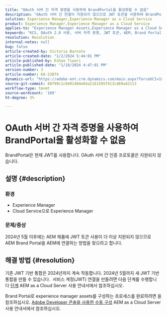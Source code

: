 ```yaml
---
title: "OAuth 서버 간 자격 증명을 사용하여 BrandPortal을 활성화할 수 없음"
description: "OAuth 서버 간 연결이 지원되지 않으므로 JWT 토큰을 사용하여 BrandPortal에 연결하는 방법을 알아봅니다."
solution: Experience Manager,Experience Manager as a Cloud Service
product: Experience Manager,Experience Manager as a Cloud Service
applies-to: "Experience Manager Assets,Experience Manager as a Cloud Service,Experience Manager"
keywords: "KCS, OAuth 2.0 사용, 서버 자격 증명, JWT 토큰, AEM, Brand Portal, 서버 간"
resolution: Resolution
internal-notes: null
bug: false
article-created-by: Victoria Barnato
article-created-date: "1/2/2024 5:44:01 PM"
article-published-by: Eshaa Tiwari
article-published-date: "1/18/2024 4:47:01 PM"
version-number: 3
article-number: KA-22074
dynamics-url: "https://adobe-ent.crm.dynamics.com/main.aspx?forceUCI=1&pagetype=entityrecord&etn=knowledgearticle&id=80a2c382-96a9-ee11-be37-6045bd006268"
source-git-commit: 88f99c1c9491484e04a2161595f413cd69a42113
workflow-type: tm+mt
source-wordcount: '169'
ht-degree: 3%

---
```


# OAuth 서버 간 자격 증명을 사용하여 BrandPortal을 활성화할 수 없음


BrandPortal은 현재 JWT를 사용합니다. OAuth 서버 간 인증 프로토콜은 지원되지 않습니다.

## 설명 {#description}


### <b>환경 </b>

- Experience Manager
- Cloud Service으로 Experience Manager


### <b>문제/증상</b>

2024년 5월 이후에는 AEM 제품에 JWT 토큰 사용이 더 이상 지원되지 않으므로 AEM Brand Portal을 AEM에 연결하는 방법을 찾으려고 합니다.




## 해결 방법 {#resolution}




기존 JWT 기반 통합은 2024년까지 계속 작동합니다. 2024년 5월까지 새 JWT 기반 통합을 만들 수 있습니다.  서비스 계정(JWT) 연결을 만들려면 다음 단계를 수행합니다 [단계](https://experienceleague.adobe.com/docs/experience-manager-cloud-service/content/assets/brand-portal/configure-aem-assets-with-brand-portal.html?lang=en#createnewintegration) AEM as a Cloud Server 사용 안내서에서 참조하십시오.



Brand Portal로 experience manager assets를 구성하는 프로세스를 완료하려면 을 참조하십시오. [Adobe Developer 콘솔을 사용한 수동 구성](https://experienceleague.adobe.com/docs/experience-manager-cloud-service/content/assets/brand-portal/configure-aem-assets-with-brand-portal.html?lang=en#manual-configuration) AEM as a Cloud Server 사용 안내서에서 참조하십시오.
